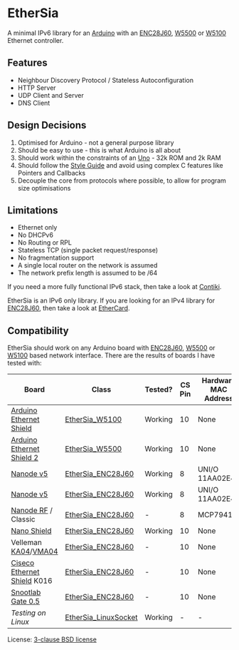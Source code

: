EtherSia
========

A minimal IPv6 library for an [Arduino] with an [ENC28J60], [W5500] or [W5100] Ethernet controller.


Features
--------
- Neighbour Discovery Protocol / Stateless Autoconfiguration
- HTTP Server
- UDP Client and Server
- DNS Client


Design Decisions
----------------
1. Optimised for Arduino - not a general purpose library
2. Should be easy to use - this is what Arduino is all about
3. Should work within the constraints of an [Uno] - 32k ROM and 2k RAM
4. Should follow the [Style Guide] and avoid using complex C features like Pointers and Callbacks
5. Decouple the core from protocols where possible, to allow for program size optimisations


Limitations
-----------
- Ethernet only
- No DHCPv6
- No Routing or RPL
- Stateless TCP (single packet request/response)
- No fragmentation support
- A single local router on the network is assumed
- The network prefix length is assumed to be /64

If you need a more fully functional IPv6 stack, then take a look at [Contiki].

EtherSia is an IPv6 only library. If you are looking for an IPv4 library for [ENC28J60],
then take a look at [EtherCard].


Compatibility
-------------

EtherSia should work on any Arduino board with [ENC28J60], [W5500] or [W5100] based network interface.
There are the results of boards I have tested with:

| Board                         | Class                  | Tested? | CS Pin | Hardware MAC Address |
|-------------------------------|------------------------|---------|--------|----------------------|
| [Arduino Ethernet Shield]     | [EtherSia_W5100]       | Working | 10     | None                 |
| [Arduino Ethernet Shield 2]   | [EtherSia_W5500]       | Working | 10     | None                 |
| [Nanode v5]                   | [EtherSia_ENC28J60]    | Working | 8      | UNI/O 11AA02E48      |
| [Nanode v5]                   | [EtherSia_ENC28J60]    | Working | 8      | UNI/O 11AA02E48      |
| [Nanode RF] / Classic         | [EtherSia_ENC28J60]    | -       | 8      | MCP79411             |
| [Nano Shield]                 | [EtherSia_ENC28J60]    | Working | 10     | None                 |
| Velleman [KA04]/[VMA04]       | [EtherSia_ENC28J60]    | -       | 10     | None                 |
| [Ciseco Ethernet Shield] K016 | [EtherSia_ENC28J60]    | -       | 10     | None                 |
| [Snootlab Gate 0.5]           | [EtherSia_ENC28J60]    | -       | 10     | None                 |
| _Testing on Linux_            | [EtherSia_LinuxSocket] | Working | -      | -                    |

License: [3-clause BSD license]


[Arduino]:                 http://www.arduino.cc/
[Uno]:                     http://www.arduino.cc/en/Main/ArduinoBoardUno
[Style Guide]:             http://www.arduino.cc/en/Reference/APIStyleGuide
[Contiki]:                 http://www.contiki-os.org/
[ENC28J60]:                http://www.microchip.com/ENC28J60
[W5500]:                   http://www.wiznet.co.kr/product-item/w5500/
[W5100]:                   http://www.wiznet.co.kr/product-item/w5100/
[EtherCard]:               http://github.com/jcw/ethercard
[3-clause BSD license]:    http://opensource.org/licenses/BSD-3-Clause

[EtherSia_ENC28J60]:       http://www.aelius.com/njh/ethersia/class_ether_sia___e_n_c28_j60.html
[EtherSia_LinuxSocket]:    http://www.aelius.com/njh/ethersia/class_ether_sia___linux_socket.html
[EtherSia_W5100]:          http://www.aelius.com/njh/ethersia/class_ether_sia___w5100.html
[EtherSia_W5500]:          http://www.aelius.com/njh/ethersia/class_ether_sia___w5500.html

[Arduino Ethernet Shield]:   https://www.arduino.cc/en/Main/ArduinoEthernetShield
[Arduino Ethernet Shield 2]: http://www.arduino.org/products/shields/arduino-ethernet-shield-2
[Nanode v5]:                 https://wiki.london.hackspace.org.uk/view/Project:Nanode
[Nanode RF]:                 http://ichilton.github.com/nanode/rf/build_guide.html
[Nano Shield]:               http://www.tweaking4all.com/hardware/arduino/arduino-enc28j60-ethernet/
[KA04]:                      http://www.vellemanprojects.eu/products/view/?id=412244
[VMA04]:                     http://www.vellemanprojects.eu/products/view/?id=412540
[Ciseco Ethernet Shield]:    http://openmicros.org/articles/88-ciseco-product-documentation/178-enc28j60-ethernet-shield-how-to-build
[Snootlab Gate 0.5]:         http://shop.snootlab.com/ethernet/85-gate.html
